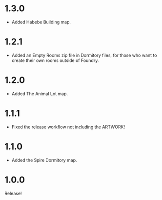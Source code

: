 # 1.3.0
- Added Habebe Building map.

# 1.2.1
- Added an Empty Rooms zip file in Dormitory files, for those who want to create their own rooms outside of Foundry.

# 1.2.0
- Added The Animal Lot map.

# 1.1.1
- Fixed the release workflow not including the ARTWORK!

# 1.1.0
- Added the Spire Dormitory map.

# 1.0.0
Release!
